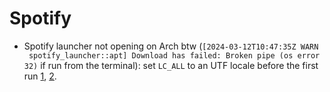 # Spotify

- Spotify launcher not opening on Arch btw (`[2024-03-12T10:47:35Z WARN  spotify_launcher::apt] Download has failed: Broken pipe (os error 32)` if run from the terminal): set `LC_ALL` to an UTF locale before the first run [1](https://bbs.archlinux.org/viewtopic.php?id=290586), [2](https://github.com/kpcyrd/spotify-launcher/issues/24).
